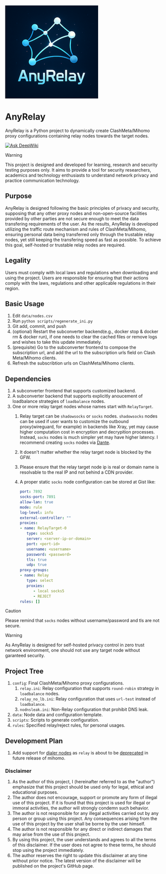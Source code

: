 ![](images/AnyRelay.png)
# AnyRelay

AnyRelay is a Python project to dynamically create ClashMeta/Mihomo proxy configurations containing relay nodes towards the target nodes.

[![Ask DeepWiki](https://deepwiki.com/badge.svg)](https://deepwiki.com/YaoYinYing/AnyRelay)

>[!WARNING]
> This project is designed and developed for learning, research and security testing purposes only. It aims to provide a tool for security researchers, academics and technology enthusiasts to understand network privacy and practice communication technology.

## Purpose

AnyRelay is designed following the basic principles of privacy and security, supposing that any other proxy nodes and non-open-source facilities provided by other parties are not secure enough to meet the data transfering requirements of the user. As the results, AnyRelay is developed utilizing the traffic route mechanism and rules of ClashMeta/Mihomo, ensuring personal data being transferred only through the trustable relay nodes, yet still keeping the transfering speed as fast as possible. To achieve this goal, self-hosted or trustable relay nodes are required.

## Legality

Users must comply with local laws and regulations when downloading and using the project. Users are responsible for ensuring that their actions comply with the laws, regulations and other applicable regulations in their region.

## Basic Usage

1. Edit `data/nodes.csv`
2. Run `python scripts/regenerate_ini.py`
3. Git add, commit, and push
4. (optional) Restart the subconverter backend(e.g., docker stop & docker rm & docker run), if one needs to clear the cached files or remove logs and wishes to take this update immediately.
5. (prequisite) Go to the subconverter frontend to compose the subscription url, and add the url to the subscription urls field on Clash Meta/Mihomo clients.
6. Refresh the subscribtion urls on ClashMeta/Mihomo clients.

## Dependencies

1. A subconverter frontend that supports customized backend.
2. A subconverter backend that supports explicitly anoucement of loadbalance strategies of `loadbalance` nodes.
3. One or more relay target nodes whose names start with `RelayTarget`.
   1. Relay target can be `shadowsocks` or `socks` nodes. `shadowsocks` nodes can be used if user wants to customize the outbound proxy(wireguard, for example) in backends like Xray, yet may cause higher computation cost in encryption and decrypition processes. Instead, `socks` nodes is much simpler yet may have higher latency. I recommend creating `socks` nodes via [Dante](https://www.digitalocean.com/community/tutorials/how-to-set-up-dante-proxy-on-ubuntu-20-04).
   2. It doesn't matter whether the relay target node is blocked by the GFW.
   3. Please ensure that the relay target node ip is real or domain name is resolvable to the real IP and not behind a CDN provider.
   4. A proper static `socks` node configuration can be stored at Gist like:

      ```yml
      port: 7892
      socks-port: 7891
      allow-lan: true
      mode: rule
      log-level: info
      external-controller: ""
      proxies:
      - name: RelayTarget-0
         type: socks5
         server: <server-ip-or-domain>
         port: <port-id>
         username: <username>
         password: <password>
         tls: true
         udp: true
      proxy-groups:
      - name: Relay
         type: select
         proxies:
            - local socks5
            - REJECT
      rules: []
      ```

>[!CAUTION]
>Please remind that `socks` nodes without username/password and tls are not secure.

>[!WARNING]
>As AnyRelay is designed for self-hosted privacy control in zero trust network environment, one should not use any target node without garanteed security.

## Project Tree

1. `config`: Final ClashMeta/Mihomo proxy configurations.
   1. `relay.ini`: Relay configuration that supports `round-robin` strategy in `loadbalance` nodes.
   2. `relay_no_lb.ini`: Relay configuration that uses `url-test` instead of `loadbalance`.
   3. `nodnsleak.ini`: Non-Relay configuration that prohibit DNS leak.
2. `data`: Node data and configuration template.
3. `scripts`: Scripts to generate configuration.
4. `rules`: Specified relay/reject rules, for personal usages.

## Development Plan

1. Add support for [dialer nodes](https://wiki.metacubex.one/en/config/proxies/#dialer-proxy) as `relay` is about to be [deprecated](https://wiki.metacubex.one/en/config/proxy-groups/relay/) in future release of mihomo.

### Disclaimer

1. As the author of this project, I (hereinafter referred to as the "author") emphasize that this project should be used only for legal, ethical and educational purposes.
2. The author does not encourage, support or promote any form of illegal use of this project. If it is found that this project is used for illegal or immoral activities, the author will strongly condemn such behavior.
3. The author is not responsible for any illegal activities carried out by any person or group using this project. Any consequences arising from the use of this project by the user shall be borne by the user himself.
4. The author is not responsible for any direct or indirect damages that may arise from the use of this project.
5. By using this project, the user understands and agrees to all the terms of this disclaimer. If the user does not agree to these terms, he should stop using the project immediately.
6. The author reserves the right to update this disclaimer at any time without prior notice. The latest version of the disclaimer will be published on the project's GitHub page.
